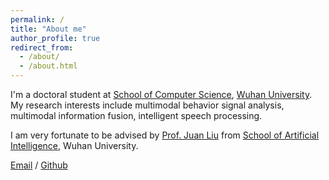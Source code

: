 ```yaml
---
permalink: /
title: "About me"
author_profile: true
redirect_from: 
  - /about/
  - /about.html
---
```


I'm a doctoral student at [School of Computer Science](https://cs.whu.edu.cn/), [Wuhan University](https://www.whu.edu.cn/). My research interests include multimodal behavior signal analysis, multimodal information fusion, intelligent speech processing.

I am very fortunate to be advised by [Prof. Juan Liu](https://cs.whu.edu.cn/info/1019/2890.htm) from [School of Artificial Intelligence](https://sai.whu.edu.cn/), Wuhan University.

<!-- You can find my CV here: [XX's Curriculum Vitae](../assets/Curriculum_Vitae.pdf). -->

[Email](mailto:fei.su@whu.edu.cn) / [Github](https://github.com/yakumo16) 


